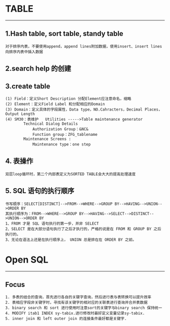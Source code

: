 # TABLE
----------
## 1.Hash table, sort table, standy table
	对于排序内表，不要使用append，append lines附加数据，使用insert、insert lines向排序内表中插入数据
## 2.search help 的创建
	
## 3.create table
	(1) Field：定义Short Description 分配Element应注意命名，缩略
	(2) Element：定义Field Label 和分配相应的Domain
	(3) Domain：定义具体的字段属性，Data type，NO.Cahracters，Decimal Places，Output Length
	(4) SM30：表维护   Utilities ----->Table maintenance generator
			Technical Dialog Details
				Authorization Group：&NC&
				Function group：ZFG_tablename
			Maintenance Screens : 
				Maintenance type：one step
## 4. 表操作
	双层loop循环时，第二个内部表定义为SORTED TABLE会大大的提高处理速度
## 5. SQL 语句的执行顺序
	书写顺序：SELECT[DISTINCT]-->FROM-->WHERE-->GROUP BY-->HAVING-->UNION-->ORDER BY
	其执行顺序为：FROM-->WHERE-->GROUP BY-->HAVING-->SELECT-->DISTINCT-->UNION-->ORDER BY
	1、FROM 才是 SQL 语句执行的第一步，并非 SELECT 
	2、SELECT 是在大部分语句执行了之后才执行的，严格的说是在 FROM 和 GROUP BY 之后执行的。
	3、无论在语法上还是在执行顺序上， UNION 总是排在在 ORDER BY 之前。
# Open SQL
----------
## Focus
	1. 多表的结合的查询，首先进行各自的关键字查询，然后进行表与表转换可以提升效率
	2. 表相应字段非关键字时，寻找有该关键字的相对应的关联表进行查询并合并表数据
	3. binary search 和 sort 进行使用时注意sort的关键字与binary search 保持统一
	4. MODIFY itab1 INDEX sy-tabix.进行修改时最好定义变量记录sy-tabix.
	5. inner join 和 left outer join 的连接条件最好都是关键字.
